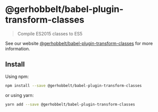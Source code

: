 # @gerhobbelt/babel-plugin-transform-classes

> Compile ES2015 classes to ES5

See our website [@gerhobbelt/babel-plugin-transform-classes](https://babeljs.io/docs/en/next/babel-plugin-transform-classes.html) for more information.

## Install

Using npm:

```sh
npm install --save @gerhobbelt/babel-plugin-transform-classes
```

or using yarn:

```sh
yarn add --save @gerhobbelt/babel-plugin-transform-classes
```
